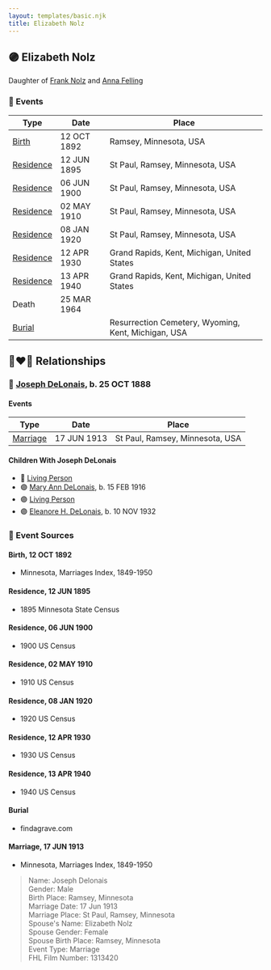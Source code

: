 ```yaml
---
layout: templates/basic.njk
title: Elizabeth Nolz
---
```

## 🟣 Elizabeth Nolz

Daughter of [Frank Nolz](/people/6/61628928) and [Anna Felling](/people/1/1735561)

### 📆 Events

Type | Date | Place
------ | ------ | ------
[Birth](#event-16caf18b-3dad-42b2-b26c-b0fd4e078417) | 12 OCT 1892 | Ramsey, Minnesota, USA
[Residence](#event-bf51fcfd-5bd5-499f-81ea-e42a1c01480a) | 12 JUN 1895 | St Paul, Ramsey, Minnesota, USA
[Residence](#event-05395c93-3135-4546-a5c7-c5178048aec5) | 06 JUN 1900 | St Paul, Ramsey, Minnesota, USA
[Residence](#event-7608ba57-ed81-4e66-b47a-50013a4b6489) | 02 MAY 1910 | St Paul, Ramsey, Minnesota, USA
[Residence](#event-883edc64-c40c-4980-8fac-bb0491ec2b1c) | 08 JAN 1920 | St Paul, Ramsey, Minnesota, USA
[Residence](#event-9b3d8e62-d74c-4e04-9f63-062eecf0f026) | 12 APR 1930 | Grand Rapids, Kent, Michigan, United States
[Residence](#event-c466ca6e-7baa-42ca-a16e-c042a45b8a93) | 13 APR 1940 | Grand Rapids, Kent, Michigan, United States
Death | 25 MAR 1964 |
[Burial](#event-90bb366d-7e4e-48b5-a9f9-4ff0f8277d23) |  | Resurrection Cemetery, Wyoming, Kent, Michigan, USA

## 👩‍❤️‍👨 Relationships

### 🔵 [Joseph DeLonais](/people/7/72748828), b. 25 OCT 1888

#### Events

Type | Date | Place
------ | ------ | ------
[Marriage](#event-2f9be5ed-3ab8-4fb4-b33a-f3b2f1d264bc) | 17 JUN 1913 | St Paul, Ramsey, Minnesota, USA
#### Children With Joseph DeLonais
* 🔵 [Living Person](/people/5/58119852)
* 🟣 [Mary Ann DeLonais](/people/3/38006988), b. 15 FEB 1916
* 🟣 [Living Person](/people/7/73613194)
* 🟣 [Eleanore H. DeLonais](/people/4/45463626), b. 10 NOV 1932
### 📰 Event Sources

#### <a id="event-16caf18b-3dad-42b2-b26c-b0fd4e078417"></a> Birth, 12 OCT 1892
* Minnesota, Marriages Index, 1849-1950

#### <a id="event-bf51fcfd-5bd5-499f-81ea-e42a1c01480a"></a> Residence, 12 JUN 1895
* 1895 Minnesota State Census

#### <a id="event-05395c93-3135-4546-a5c7-c5178048aec5"></a> Residence, 06 JUN 1900
* 1900 US Census

#### <a id="event-7608ba57-ed81-4e66-b47a-50013a4b6489"></a> Residence, 02 MAY 1910
* 1910 US Census

#### <a id="event-883edc64-c40c-4980-8fac-bb0491ec2b1c"></a> Residence, 08 JAN 1920
* 1920 US Census

#### <a id="event-9b3d8e62-d74c-4e04-9f63-062eecf0f026"></a> Residence, 12 APR 1930
* 1930 US Census

#### <a id="event-c466ca6e-7baa-42ca-a16e-c042a45b8a93"></a> Residence, 13 APR 1940
* 1940 US Census

#### <a id="event-90bb366d-7e4e-48b5-a9f9-4ff0f8277d23"></a> Burial
* findagrave.com

#### <a id="event-2f9be5ed-3ab8-4fb4-b33a-f3b2f1d264bc"></a> Marriage, 17 JUN 1913
* Minnesota, Marriages Index, 1849-1950
>   
  > Name: Joseph Delonais  
  > Gender: Male  
  > Birth Place: Ramsey, Minnesota  
  > Marriage Date: 17 Jun 1913  
  > Marriage Place: St Paul, Ramsey, Minnesota  
  > Spouse's Name: Elizabeth Nolz  
  > Spouse Gender: Female  
  > Spouse Birth Place: Ramsey, Minnesota  
  > Event Type: Marriage  
  > FHL Film Number: 1313420